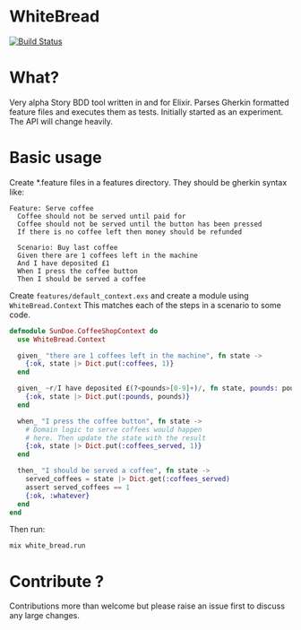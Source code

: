WhiteBread
==========
[![Build Status](https://travis-ci.org/meadsteve/white-bread.svg?branch=master)](https://travis-ci.org/meadsteve/white-bread)

# What?
Very alpha Story BDD tool written in and for Elixir.
Parses Gherkin formatted feature files and executes them as tests.
Initially started as an experiment. The API will change heavily.

# Basic usage
Create *.feature files in a features directory. They should be gherkin syntax like:
```gherkin
Feature: Serve coffee
  Coffee should not be served until paid for
  Coffee should not be served until the button has been pressed
  If there is no coffee left then money should be refunded

  Scenario: Buy last coffee
  Given there are 1 coffees left in the machine
  And I have deposited £1
  When I press the coffee button
  Then I should be served a coffee
```

Create ```features/default_context.exs``` and create a module using ```WhiteBread.Context```
This matches each of the steps in a scenario to some code.

```elixir
defmodule SunDoe.CoffeeShopContext do
  use WhiteBread.Context

  given_ "there are 1 coffees left in the machine", fn state ->
    {:ok, state |> Dict.put(:coffees, 1)}
  end

  given_ ~r/I have deposited £(?<pounds>[0-9]+)/, fn state, pounds: pounds ->
    {:ok, state |> Dict.put(:pounds, pounds)}
  end

  when_ "I press the coffee button", fn state ->
    # Domain logic to serve coffees would happen
    # here. Then update the state with the result
    {:ok, state |> Dict.put(:coffees_served, 1)}
  end

  then_ "I should be served a coffee", fn state ->
    served_coffees = state |> Dict.get(:coffees_served)
    assert served_coffees == 1
    {:ok, :whatever}
  end
end
```

Then run:

```mix white_bread.run```


# Contribute ?
Contributions more than welcome but please raise an issue first to discuss any large changes.
